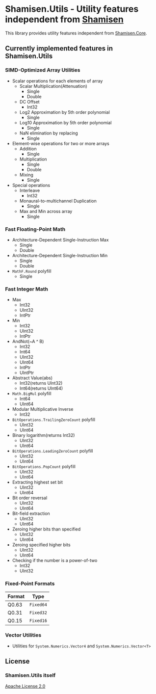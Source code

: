 ﻿# Shamisen.Utils - Utility features independent from [Shamisen](https://github.com/MineCake147E/Shamisen)

This library provides utility features independent from [Shamisen.Core](https://github.com/MineCake147E/Shamisen).

## Currently implemented features in Shamisen.Utils

### SIMD-Optimized Array Utilities

- Scalar operations for each elements of array
  - Scalar Multiplication(Attenuation)
    - Single
    - Double
  - DC Offset
    - Int32
  - Log2 Approximation by 5th order polynomial
    - Single
  - Log10 Approximation by 5th order polynomial
    - Single
  - NaN elimination by replacing
    - Single
- Element-wise operations for two or more arrays
  - Addition
    - Single
  - Multiplication
    - Single
    - Double
  - Mixing
    - Single
- Special operations
  - Interleave
    - Int32
  - Monaural-to-multichannel Duplication
    - Single
  - Max and Min across array
    - Single

### Fast Floating-Point Math

- Architecture-Dependent Single-Instruction Max
  - Single
  - Double
- Architecture-Dependent Single-Instruction Min
  - Single
  - Double
- `MathF.Round` polyfill
  - Single

### Fast Integer Math

- Max
  - Int32
  - UInt32
  - IntPtr
- Min
  - Int32
  - UInt32
  - IntPtr
- AndNot(~A ^ B)
  - Int32
  - Int64
  - UInt32
  - UInt64
  - IntPtr
  - UIntPtr
- Abstract Value(abs)
  - Int32(returns UInt32)
  - Int64(returns UInt64)
- `Math.BigMul` polyfill
  - Int64
  - UInt64
- Modular Multiplicative Inverse
  - Int32
- `BitOperations.TrailingZeroCount` polyfill
  - UInt32
  - UInt64
- Binary logarithm(returns Int32)
  - UInt32
  - UInt64
- `BitOperations.LeadingZeroCount` polyfill
  - UInt32
  - UInt64
- `BitOperations.PopCount` polyfill
  - UInt32
  - UInt64
- Extracting highest set bit
  - UInt32
  - UInt64
- Bit order reversal
  - UInt32
  - UInt64
- Bit-field extraction
  - UInt32
  - UInt64
- Zeroing higher bits than specified
  - UInt32
  - UInt64
- Zeroing specified higher bits
  - UInt32
  - UInt64
- Checking if the number is a power-of-two
  - Int32
  - UInt32

### Fixed-Point Formats

| Format | Type |
|--|--|
| Q0.63 | `Fixed64` |
| Q0.31 | `Fixed32` |
| Q0.15 | `Fixed16` |

### Vector Utilities

- Utilities for `System.Numerics.Vector4` and `System.Numerics.Vector<T>`

## License

### Shamisen.Utils itself

[Apache License 2.0](http://www.apache.org/licenses/LICENSE-2.0)
